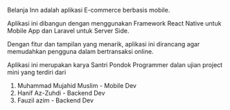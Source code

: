 Belanja Inn adalah aplikasi E-commerce berbasis mobile.

Aplikasi ini dibangun dengan menggunakan Framework React Native untuk Mobile App dan Laravel untuk Server Side.

Dengan fitur dan tampilan yang menarik, aplikasi ini dirancang agar memudahkan pengguna dalam bertransaksi online.

Aplikasi ini merupakan karya Santri Pondok Programmer dalan ujian project mini yang terdiri dari
1. Muhammad Mujahid Muslim - Mobile Dev
2. Hanif Az-Zuhdi - Backend Dev
3. Fauzil azim - Backend Dev
